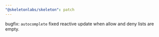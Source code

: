 ```yaml
---
"@skeletonlabs/skeleton": patch
---
```


bugfix: `autocomplete` fixed reactive update when allow and deny lists are empty.
